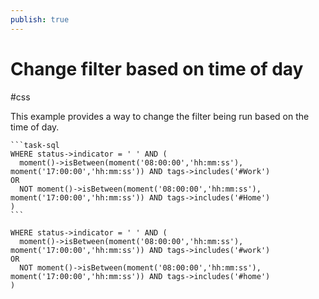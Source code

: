 ```yaml
---
publish: true
---
```


# Change filter based on time of day

<span class="related-pages">#css</span>

This example provides a way to change the filter being run based on the time of day.

    ```task-sql
    WHERE status->indicator = ' ' AND (
      moment()->isBetween(moment('08:00:00','hh:mm:ss'), moment('17:00:00','hh:mm:ss')) AND tags->includes('#Work')
    OR
      NOT moment()->isBetween(moment('08:00:00','hh:mm:ss'), moment('17:00:00','hh:mm:ss')) AND tags->includes('#Home')
    )
    ```

```task-sql
WHERE status->indicator = ' ' AND (
  moment()->isBetween(moment('08:00:00','hh:mm:ss'), moment('17:00:00','hh:mm:ss')) AND tags->includes('#work')
OR
  NOT moment()->isBetween(moment('08:00:00','hh:mm:ss'), moment('17:00:00','hh:mm:ss')) AND tags->includes('#home')
)
```
